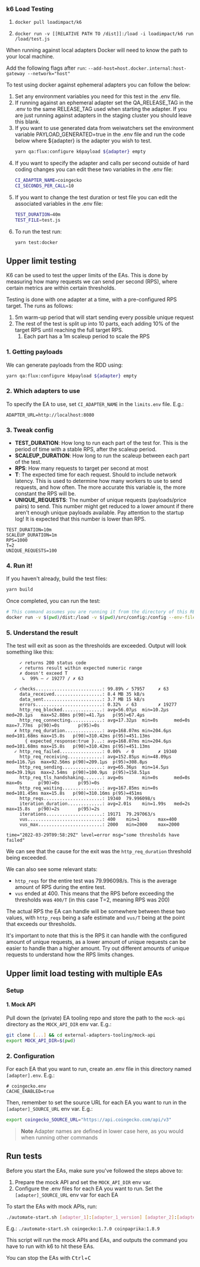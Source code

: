 ### k6 Load Testing

1. `docker pull loadimpact/k6`

2. `docker run -v [[RELATIVE PATH TO /dist]]:/load -i loadimpact/k6 run /load/test.js`

When running against local adapters Docker will need to know the path to your local machine.

Add the following flags after `run`:
`--add-host=host.docker.internal:host-gateway --network="host"`

To test using docker against ephemeral adapters you can follow the below:

1. Set any environment variables you need for this test in the .env file.
2. If running against an ephemeral adapter set the QA_RELEASE_TAG in the .env to the same RELEASE_TAG used when starting the adapter. If you are just running against adapters in the staging cluster you should leave this blank.
3. If you want to use generated data from weiwatchers set the environment variable PAYLOAD_GENERATED=true in the .env file and run the code below where ${adapter} is the adapter you wish to test.
   ```bash
   yarn qa:flux:configure k6payload ${adapter} empty
   ```
4. If you want to specify the adapter and calls per second outside of hard coding changes you can edit these two variables in the .env file:
   ```bash
   CI_ADAPTER_NAME=coingecko
   CI_SECONDS_PER_CALL=10
   ```
5. If you want to change the test duration or test file you can edit the associated variables in the .env file:
   ```bash
   TEST_DURATION=40m
   TEST_FILE=test.js
   ```
6. To run the test run:
   ```bash
   yarn test:docker
   ```

## Upper limit testing

K6 can be used to test the upper limits of the EAs. This is done by measuring how many requests we can send per second
(RPS), where certain metrics are within certain thresholds.

Testing is done with one adapter at a time, with a pre-configured RPS target. The runs as follows:

1. 5m warm-up period that will start sending every possible unique request
2. The rest of the test is split up into 10 parts, each adding 10% of the target RPS until reaching the full target RPS.
   1. Each part has a 1m scaleup period to scale the RPS

### 1. Getting payloads

We can generate payloads from the RDD using:

```bash
yarn qa:flux:configure k6payload ${adapter} empty
```

### 2. Which adapters to use

To specify the EA to use, set `CI_ADAPTER_NAME` in the `limits.env` file. E.g.:

```dotenv
ADAPTER_URL=http://localhost:8080
```

### 3. Tweak config

- **TEST_DURATION**: How long to run each part of the test for. This is the period of time with a stable RPS, after the
  scaleup period.
- **SCALEUP_DURATION**: How long to run the scaleup between each part of the test.
- **RPS**: How many requests to target per second at most
- **T**: The expected time for each request. Should to include network latency. This is used to determine how many
  workers to use to send requests, and how often. The more accurate this variable is, the more constant the RPS will be.
- **UNIQUE_REQUESTS**: The number of unique requests (payloads/price pairs) to send. This number might get reduced to a
  lower amount if there aren't enough unique payloads available. Pay attention to the startup log! It is expected that
  this number is lower than RPS.

```dotenv
TEST_DURATION=10m
SCALEUP_DURATION=1m
RPS=1000
T=2
UNIQUE_REQUESTS=100
```

### 4. Run it!

If you haven't already, build the test files:

```bash
yarn build
```

Once completed, you can run the test:

```bash
# This command assumes you are running it from the directory of this README
docker run -v $(pwd)/dist:/load -v $(pwd)/src/config:/config --env-file limits.env -i loadimpact/k6 run /load/testLimits.js
```

### 5. Understand the result

The test will exit as soon as the thresholds are exceeded. Output will look something like this:

```
     ✓ returns 200 status code
     ✓ returns result within expected numeric range
     ✗ doesn't exceed T
      ↳  99% — ✓ 19277 / ✗ 63

   ✓ checks.........................: 99.89% ✓ 57957     ✗ 63
     data_received..................: 8.4 MB 35 kB/s
     data_sent......................: 3.7 MB 15 kB/s
     errors.........................: 0.32%  ✓ 63        ✗ 19277
     http_req_blocked...............: avg=56.07µs  min=10.2µs  med=20.1µs   max=52.88ms p(90)=41.7µs   p(95)=67.4µs
     http_req_connecting............: avg=17.32µs  min=0s      med=0s       max=7.77ms  p(90)=0s       p(95)=0s
   ✗ http_req_duration..............: avg=168.07ms min=204.6µs med=101.68ms max=15.8s   p(90)=310.42ms p(95)=451.13ms
       { expected_response:true }...: avg=168.07ms min=204.6µs med=101.68ms max=15.8s   p(90)=310.42ms p(95)=451.13ms
   ✓ http_req_failed................: 0.00%  ✓ 0         ✗ 19340
     http_req_receiving.............: avg=152.85µs min=48.09µs med=116.7µs  max=92.56ms p(90)=209.1µs  p(95)=308.8µs
     http_req_sending...............: avg=65.36µs  min=14.5µs  med=39.19µs  max=2.54ms  p(90)=100.9µs  p(95)=158.51µs
     http_req_tls_handshaking.......: avg=0s       min=0s      med=0s       max=0s      p(90)=0s       p(95)=0s
     http_req_waiting...............: avg=167.85ms min=0s      med=101.45ms max=15.8s   p(90)=310.16ms p(95)=451ms
     http_reqs......................: 19340  79.996098/s
     iteration_duration.............: avg=2.01s    min=1.99s   med=2s       max=15.8s   p(90)=2s       p(95)=2s
     iterations.....................: 19171  79.297063/s
     vus............................: 400    min=1       max=400
     vus_max........................: 2000   min=2000    max=2000

time="2022-03-29T09:58:29Z" level=error msg="some thresholds have failed"
```

We can see that the cause for the exit was the `http_req_duration` threshold being exceeded.

We can also see some relevant stats:

- `http_reqs` for the entire test was 79.996098/s. This is the average amount of RPS during the entire test.
- `vus` ended at 400. This means that the RPS before exceeding the thresholds was `400/T` (in this case T=2, meaning RPS was 200)

The actual RPS the EA can handle will be somewhere between these two values, with `http_reqs` being a safe estimate and
`vus/T` being at the point that exceeds our thresholds.

It's important to note that this is the RPS it can handle with the configured amount of unique requests, as a lower
amount of unique requests can be easier to handle than a higher amount. Try out different amounts of unique requests to
understand how the RPS limits changes.

## Upper limit load testing with multiple EAs

### Setup

#### 1. Mock API

Pull down the (private) EA tooling repo and store the path to the `mock-api` directory as the `MOCK_API_DIR` env var.
E.g.:

```bash
git clone [...] && cd external-adapters-tooling/mock-api
export MOCK_API_DIR=$(pwd)
```

### 2. Configuration

For each EA that you want to run, create an .env file in this directory named `[adapter].env`.
E.g.:

```dotenv
# coingecko.env
CACHE_ENABLED=true
```

Then, remember to set the source URL for each EA you want to run in the `[adapter]_SOURCE_URL` env var.
E.g.:

```bash
export coingecko_SOURCE_URL="https://api.coingecko.com/api/v3"
```

> **Note**
> Adapter names are defined in lower case here, as you would when running other commands

## Run tests

Before you start the EAs, make sure you've followed the steps above to:

1. Prepare the mock API and set the `MOCK_API_DIR` env var.
2. Configure the .env files for each EA you want to run. Set the `[adapter]_SOURCE_URL` env var for each EA

To start the EAs with mock APIs, run:

```bash
./automate-start.sh [adapter_1]:[adapter_1_version] [adapter_2]:[adapter_2_version] [...]
```

E.g.: `./automate-start.sh coingecko:1.7.0 coinpaprika:1.8.9`

This script will run the mock APIs and EAs, and outputs the command you have to run with k6 to hit these EAs.

You can stop the EAs with <kbd>Ctrl</kbd>+<kbd>C</kbd>
